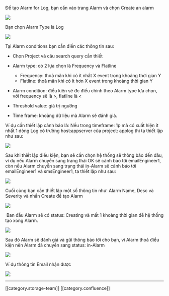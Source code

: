 Để tạo Alarm for Log, bạn cần vào trang Alarm và chọn Create an alarm

![](images/storage/image2021-5-14_18-39-12.png)

Bạn chọn Alarm Type là Log

![](images/storage/image2021-5-14_18-40-2.png)

Tại Alarm conditions bạn cần điền các thông tin sau:


* Chọn Project và câu search query cần thiết
* Alarm type: có 2 lựa chọn là Frequency và Flatline
    * Frequency: thoả mãn khi có ít nhất X event trong khoảng thời gian Y
    * Flatline: thoả mãn khi có ít hơn X event trong khoảng thời gian Y

    
* Alarm condition: điều kiện sẽ đc điều chỉnh theo Alarm type lựa chọn, với frequency sẽ là >, flatline là < 
* Threshold value: giá trị ngưỡng
* Time frame: khoảng dữ liệu mà Alarm sẽ đánh giá.

Ví dụ cần thiết lập cảnh báo là: Nếu trong timeframe: 1p mà có xuất hiện ít nhất 1 dòng Log có trường host:appserver của project: applog thì ta thiết lập như sau:

![](images/storage/image2021-5-14_18-41-18.png)

Sau khi thiết lập điều kiện, bạn sẽ cần chọn hệ thống sẽ thông báo đến đâu, ví dụ nếu Alarm chuyển sang trạng thái OK sẽ cảnh báo tới emailEngineer1, còn nếu Alarm chuyển sang trạng thái in-Alarm sẽ cảnh báo tới emailEngineer1 và smsEngineer1, ta thiết lập như sau:

![](images/storage/image2021-5-14_18-50-30.png)

Cuối cùng bạn cần thiết lập một số thông tin như: Alarm Name, Desc và Severity và nhấn Create để tạo Alarm

![](images/storage/image2021-5-14_18-53-7.png)

 Ban đầu Alarm sẽ có status: Creating và mất 1 khoảng thời gian để hệ thống tạo xong Alarm.

![](images/storage/image2021-5-14_18-55-23.png)

Sau đó Alarm sẽ đánh giá và gửi thông báo tới cho bạn, vì Alarm thoả điều kiện nên Alarm đã chuyển sang status: in-Alarm

![](images/storage/image2021-5-14_19-1-43.png)

Ví dụ thông tin Email nhận được

![](images/storage/image2021-5-14_19-4-16.png)



*****

[[category.storage-team]] 
[[category.confluence]] 

